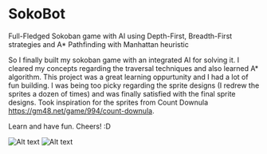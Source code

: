 # SokoBot
Full-Fledged Sokoban game with AI using Depth-First, Breadth-First strategies and A* Pathfinding with Manhattan heuristic

So I finally built my sokoban game with an integrated AI for solving it.
I cleared my concepts regarding the traversal techniques and also learned A* algorithm.
This project was a great learning oppurtunity and I had a lot of fun building.
I was being too picky regarding the sprite designs (I redrew the sprites a dozen of times) and was finally satisfied with the final sprite designs. Took inspiration for the sprites from  Count Downula https://gm48.net/game/994/count-downula.

Learn and have fun.
Cheers!
:D

![Alt text](https://imgur.com/a4jlgnN "Game Screen")
![Alt text](https://imgur.com/kHPW4G6 "Terminal outputs")
